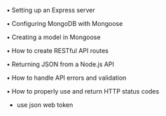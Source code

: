 •  Setting up an Express server 

• Configuring MongoDB with Mongoose 

• Creating a model in Mongoose 

• How to create RESTful API routes 

• Returning JSON from a Node.js API

• How to handle API errors and validation 

• How to properly use and return HTTP status codes

* use json web token 

